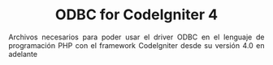 <h1 align="center">ODBC for CodeIgniter 4</h1>

<p align="justify">
  Archivos necesarios para poder usar el driver ODBC en el lenguaje de programación PHP con el framework CodeIgniter desde su versión 4.0 en adelante
<p/>
